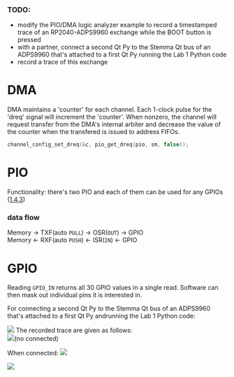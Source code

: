 ### TODO:

- modify the PIO/DMA logic analyzer example to record a timestamped trace of an RP2040-ADPS9960 exchange while the BOOT button is pressed
- with a partner, connect a second Qt Py to the Stemma Qt bus of an ADPS9960 that's attached to a first Qt Py running the Lab 1 Python code
- record a trace of this exchange

# DMA
DMA maintains a 'counter' for each channel. Each 1-clock pulse for the 'dreq' signal will increment the 'counter'. When nonzero, the channel will request transfer from the DMA's internal arbiter and decrease the value of the counter when the transfered is issued to address FIFOs. 
```c
channel_config_set_dreq(&c, pio_get_dreq(pio, sm, false));
```  

# PIO
Functionality: there's two PIO and each of them can be used for any GPIOs ([1.4.3](https://datasheets.raspberrypi.com/rp2040/rp2040-datasheet.pdf))
### data flow
Memory -> TXF(auto `PULL`) -> OSR(`OUT`) -> GPIO <br>
Memory <- RXF(auto `PUSH`) <- ISR(`IN`) <- GPIO


# GPIO 
Reading `GPIO_IN` returns all 30 GPIO values  in a single read. Software can then mask out
individual pins it is interested in.

For connecting a second Qt Py to the Stemma Qt bus of an ADPS9960 that's attached to a first Qt Py andrunning the Lab 1 Python code:

![](https://github.com/anniepan8215/ESE519_lab2B/blob/main/Media/Circuit_Part6.jpg)
The recorded trace are given as follows:  
![](https://github.com/anniepan8215/ESE519_lab2B/blob/main/Media/No_Connected.jpg)(no connected)

When connected:
![](https://github.com/anniepan8215/ESE519_lab2B/blob/main/Media/RO2040PY1.jpg)

![](https://github.com/anniepan8215/ESE519_lab2B/blob/main/Media/RP2040PY2.jpg)

